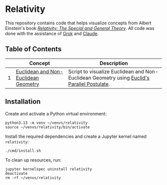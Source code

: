 # Relativity

This repository contains code that helps visualize concepts from Albert Einstein's book [_Relativity: The Special and General Theory_](https://www.goodreads.com/book/show/15852.Relativity). All code was done with the assistance of [Grok](https://grok.com) and [Claude](https://claude.ai).

## Table of Contents

| | **Concept** | **Description** |
|---|---|---|
| 1 | [Euclidean and Non-Euclidean Geometry](./code/geometry.ipynb) | Script to visualize Euclidean and Non-Euclidean Geometry using [Euclid's Parallel Postulate](https://en.wikipedia.org/wiki/Parallel_postulate). |

## Installation

Create and activate a Python virtual environment:

```shell
python3.13 -m venv ~/venvs/relativity
source ~/venvs/relativity/bin/activate
```

Install the required dependencies and create a Jupyter kernel named `relativity`:

```shell
./cmd/install.sh
```

To clean up resources, run:

```shell
jupyter kernelspec uninstall relativity
deactivate
rm -rf ~/venvs/relativity
```